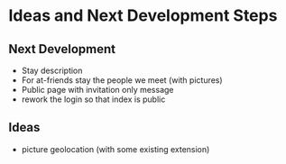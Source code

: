 # Ideas and Next Development Steps

## Next Development
- Stay description
- For at-friends stay the people we meet (with pictures)
- Public page with invitation only message
- rework the login so that index is public


## Ideas
- picture geolocation (with some existing extension)
